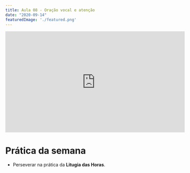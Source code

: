 ```yaml
---
title: Aula 08 - Oração vocal e atenção
date: "2020-09-14"
featuredImage: './featured.png'
---
```


<iframe width="560" height="315" src="https://www.youtube.com/embed/_tjnsbKCHmM" frameborder="0" allow="accelerometer; autoplay; encrypted-media; gyroscope; picture-in-picture" allowfullscreen></iframe>

# Prática da semana

 - Perseverar na prática da **Litugia das Horas**.